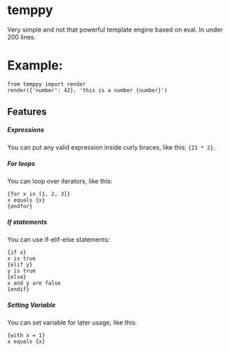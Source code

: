 # temppy
Very simple and not that powerful template engine based on eval. In under 200 lines.

# Example:
```
from temppy import render
render({'number': 42}, 'this is a number {number}')
```

## Features
##### Expressions
You can put any valid expression inside curly braces, like this:  `{21 * 2}`.

##### For loops
You can loop over iterators, like this:
```
{for x in [1, 2, 3]}
x equals {x}
{endfor}
```

##### If statements
You can use if-elif-else statements:
```
{if x}
x is true
{elif y}
y is true
{else}
x and y are false
{endif}
```

##### Setting Variable
You can set variable for later usage, like this:
```
{with x = 1}
x equals {x}
```
